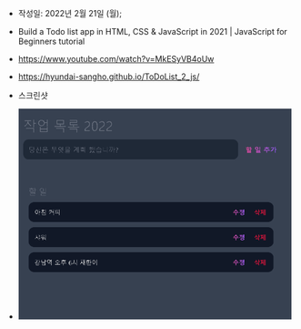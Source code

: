 - 작성일: 2022년 2월 21일 (월);

- Build a Todo list app in HTML, CSS & JavaScript in 2021 | JavaScript for Beginners tutorial

- https://www.youtube.com/watch?v=MkESyVB4oUw

- https://hyundai-sangho.github.io/ToDoList_2_js/

- 스크린샷 
- ![default](screenshot.png)

